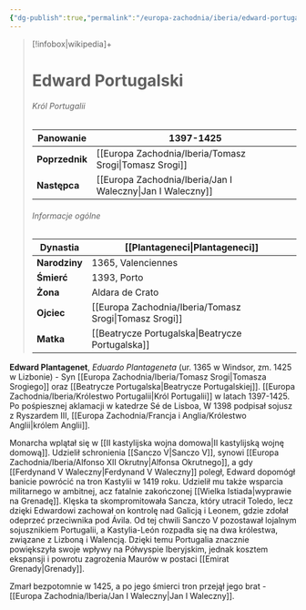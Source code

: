 ```yaml
---
{"dg-publish":true,"permalink":"/europa-zachodnia/iberia/edward-portugalski/"}
---
```


> [!infobox|wikipedia]+
> # Edward Portugalski
>###### Król Portugalii
> **Panowanie** |  1397-1425 |  
> ---|---|  
> **Poprzednik** | [[Europa Zachodnia/Iberia/Tomasz Srogi\|Tomasz Srogi]]
> **Następca** | [[Europa Zachodnia/Iberia/Jan I Waleczny\|Jan I Waleczny]]
>  ###### Informacje ogólne
>   **Dynastia** | [[Plantageneci\|Plantageneci]] | 
>   ---|---|
> **Narodziny** | 1365, Valenciennes | 
> **Śmierć** | 1393, Porto | 
> **Żona** | Aldara de Crato |
>**Ojciec** | [[Europa Zachodnia/Iberia/Tomasz Srogi\|Tomasz Srogi]] | 
>**Matka** | [[Beatrycze Portugalska\|Beatrycze Portugalska]] |

**Edward Plantagenet**, *Eduardo Plantageneta* (ur. 1365 w Windsor, zm. 1425 w Lizbonie) - Syn [[Europa Zachodnia/Iberia/Tomasz Srogi\|Tomasza Srogiego]] oraz [[Beatrycze Portugalska\|Beatrycze Portugalskiej]]. [[Europa Zachodnia/Iberia/Królestwo Portugalii\|Król Portugalii]] w latach 1397-1425. Po pośpiesznej aklamacji w katedrze Sé de Lisboa, W 1398 podpisał sojusz z Ryszardem III, [[Europa Zachodnia/Francja i Anglia/Królestwo Anglii\|królem Anglii]].

Monarcha wplątał się w [[II kastylijska wojna domowa\|II kastylijską wojnę domową]]. Udzielił schronienia [[Sanczo V\|Sanczo V]], synowi [[Europa Zachodnia/Iberia/Alfonso XII Okrutny\|Alfonsa Okrutnego]], a gdy [[Ferdynand V Waleczny\|Ferdynand V Waleczny]] poległ, Edward dopomógł banicie powrócić na tron Kastylii w 1419 roku. Udzielił mu także wsparcia militarnego w ambitnej, acz fatalnie zakończonej [[Wielka Istiada\|wyprawie na Grenadę]]. Klęska ta skompromitowała Sancza, który utracił Toledo, lecz dzięki Edwardowi zachował on kontrolę nad Galicją i Leonem, gdzie zdołał odeprzeć przeciwnika pod Ávila. Od tej chwili Sanczo V pozostawał lojalnym sojusznikiem Portugalii, a Kastylia-León rozpadła się na dwa królestwa, związane z Lizboną i Walencją. Dzięki temu Portugalia znacznie powiększyła swoje wpływy na Półwyspie Iberyjskim, jednak kosztem ekspansji i powrotu zagrożenia Maurów w postaci [[Emirat Grenady\|Grenady]].

Zmarł bezpotomnie w 1425, a po jego śmierci tron przejął jego brat - [[Europa Zachodnia/Iberia/Jan I Waleczny\|Jan I Waleczny]].
